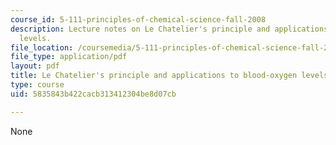 ```yaml
---
course_id: 5-111-principles-of-chemical-science-fall-2008
description: Lecture notes on Le Chatelier's principle and applications to blood-oxygen
  levels.
file_location: /coursemedia/5-111-principles-of-chemical-science-fall-2008/5835843b422cacb313412304be8d07cb_lecnotes20.pdf
file_type: application/pdf
layout: pdf
title: Le Chatelier's principle and applications to blood-oxygen levels
type: course
uid: 5835843b422cacb313412304be8d07cb

---
```

None